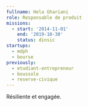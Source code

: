 ```yaml
---
fullname: Hela Ghariani
role: Responsable de produit
missions:
  - start: '2014-11-01'
    end: '2019-10-30'
    status: dinsic
startups:
  - mdph
  - bourse
previously:
  - etudiant-entrepreneur
  - boussole
  - reserve-civique
---
```


Résiliente et engagée.
